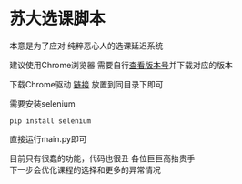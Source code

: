 # 苏大选课脚本
本意是为了应对 纯粹恶心人的选课延迟系统  

建议使用Chrome浏览器 
需要自行[查看版本号](Chrome://version)并下载对应的版本  

下载Chrome驱动 [链接](http://npm.taobao.org/mirrors/chromedriver/)
放置到同目录下即可

需要安装selenium
```shell script
pip install selenium
```

直接运行main.py即可

目前只有很蠢的功能，代码也很丑 各位巨巨高抬贵手  
下一步会优化课程的选择和更多的异常情况